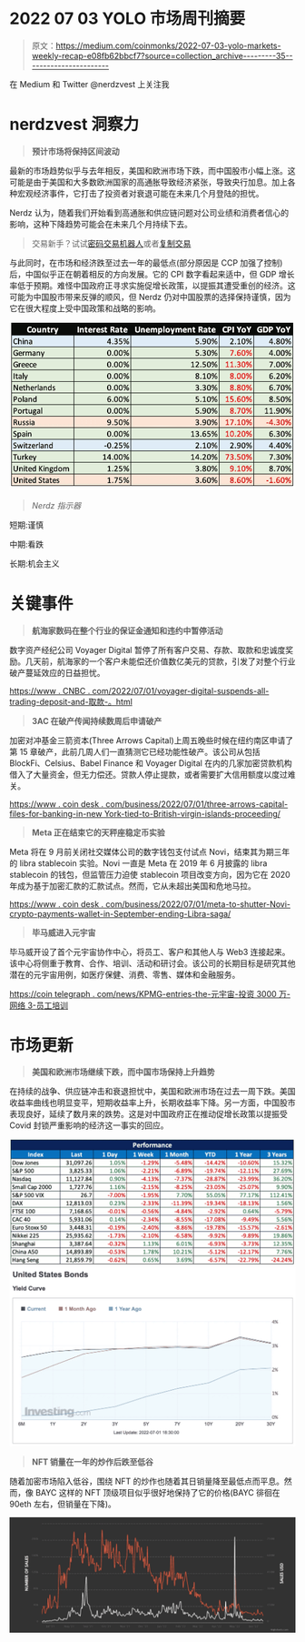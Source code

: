 # 2022 07 03 YOLO 市场周刊摘要

> 原文：<https://medium.com/coinmonks/2022-07-03-yolo-markets-weekly-recap-e08fb62bbcf7?source=collection_archive---------35----------------------->

在 Medium 和 Twitter @nerdzvest 上关注我

# nerdzvest 洞察力

> **预计市场将保持区间波动**

最新的市场趋势似乎与去年相反，美国和欧洲市场下跌，而中国股市小幅上涨。这可能是由于美国和大多数欧洲国家的高通胀导致经济紧张，导致央行加息。加上各种宏观经济事件，它打击了投资者对衰退可能在未来几个月登陆的担忧。

Nerdz 认为，随着我们开始看到高通胀和供应链问题对公司业绩和消费者信心的影响，这种下降趋势可能会在未来几个月持续下去。

> 交易新手？试试[密码交易机器人](/coinmonks/crypto-trading-bot-c2ffce8acb2a)或者[复制交易](/coinmonks/top-10-crypto-copy-trading-platforms-for-beginners-d0c37c7d698c)

与此同时，在市场和经济跌至过去一年的最低点(部分原因是 CCP 加强了控制)后，中国似乎正在朝着相反的方向发展。它的 CPI 数字看起来适中，但 GDP 增长率低于预期。难怪中国政府正寻求实施促增长政策，以提振其遭受重创的经济。这可能为中国股市带来反弹的顺风，但 Nerdz 仍对中国股票的选择保持谨慎，因为它在很大程度上受中国政策和战略的影响。

![](img/7d371305a0261a5214b9cc8d0567fbb7.png)

> *Nerdz 指示器*

短期:谨慎

中期:看跌

长期:机会主义

# 关键事件

> **航海家数码在整个行业的保证金通知和违约中暂停活动**

数字资产经纪公司 Voyager Digital 暂停了所有客户交易、存款、取款和忠诚度奖励。几天前，航海家的一个客户未能偿还价值数亿美元的贷款，引发了对整个行业破产蔓延效应的日益担忧。

[https://www . CNBC . com/2022/07/01/voyager-digital-suspends-all-trading-deposit-and-取款-。html](https://www.cnbc.com/2022/07/01/voyager-digital-suspends-all-trading-deposits-and-withdrawals-.html)

> **3AC 在破产传闻持续数周后申请破产**

加密对冲基金三箭资本(Three Arrows Capital)上周五晚些时候在纽约南区申请了第 15 章破产，此前几周人们一直猜测它已经功能性破产。该公司从包括 BlockFi、Celsius、Babel Finance 和 Voyager Digital 在内的几家加密贷款机构借入了大量资金，但无力偿还。贷款人停止提款，或者需要扩大信用额度以度过难关。

[https://www . coin desk . com/business/2022/07/01/three-arrows-capital-files-for-banking-in-new York-tied-to-British-virgin-islands-proceeding/](https://www.coindesk.com/business/2022/07/01/three-arrows-capital-files-for-bankruptcy-in-new-york-tied-to-british-virgin-islands-proceeding/)

> **Meta 正在结束它的天秤座稳定币实验**

Meta 将在 9 月前关闭社交媒体公司的数字钱包支付试点 Novi，结束其为期三年的 libra stablecoin 实验。Novi 一直是 Meta 在 2019 年 6 月披露的 libra stablecoin 的钱包，但监管压力迫使 stablecoin 项目改变方向，因为它在 2020 年成为基于加密汇款的汇款试点。然而，它从未超出美国和危地马拉。

[https://www . coin desk . com/business/2022/07/01/meta-to-shutter-Novi-crypto-payments-wallet-in-September-ending-Libra-saga/](https://www.coindesk.com/business/2022/07/01/meta-to-shutter-novi-crypto-payments-wallet-in-september-ending-libra-saga/)

> **毕马威进入元宇宙**

毕马威开设了首个元宇宙协作中心，将员工、客户和其他人与 Web3 连接起来。该中心将侧重于教育、合作、培训、活动和研讨会。该公司的长期目标是研究其他潜在的元宇宙用例，如医疗保健、消费、零售、媒体和金融服务。

[https://coin telegraph . com/news/KPMG-entries-the-元宇宙-投资 3000 万-网络 3-员工培训](https://cointelegraph.com/news/kpmg-enters-the-metaverse-invests-30m-in-web3-employee-training)

# 市场更新

> **美国和欧洲市场继续下跌，而中国市场保持上升趋势**

在持续的战争、供应链冲击和衰退担忧中，美国和欧洲市场在过去一周下跌。美国收益率曲线也明显变平，短期收益率上升，长期收益率下降。另一方面，中国股市表现良好，延续了数月来的跌势。这是对中国政府正在推动促增长政策以提振受 Covid 封锁严重影响的经济这一事实的回应。

![](img/7a9feffbfecf98ce5a013929e7609be8.png)![](img/0e9eef203ca32b5d5340bf7cd241115a.png)

> **NFT 销量在一年的炒作后跌至低谷**

随着加密市场陷入低谷，围绕 NFT 的炒作也随着其日销量降至最低点而平息。然而，像 BAYC 这样的 NFT 顶级项目似乎很好地保持了它的价格(BAYC 徘徊在 90eth 左右，但销量在下降)。

![](img/c62ba6abec8a81ad2af68e9cb470b5ce.png)